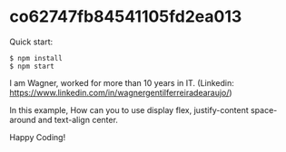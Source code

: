 # co62747fb84541105fd2ea013

Quick start:
```
$ npm install
$ npm start
````

I am Wagner, worked for more than 10 years in IT. (Linkedin: https://www.linkedin.com/in/wagnergentilferreiradearaujo/)

In this example, How can you to use display flex, justify-content space-around and text-align center.

Happy Coding!